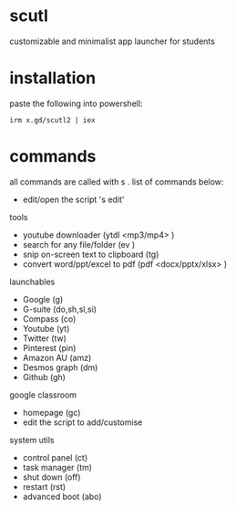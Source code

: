 # scutl
customizable and minimalist app launcher for students

# installation

paste the following into powershell:

`irm x.gd/scutl2 | iex` 

# commands

all commands are called with s <command>. list of commands below:

- edit/open the script 's edit'

tools

- youtube downloader  (ytdl <mp3/mp4> <output name> <url>)
- search for any file/folder  (ev <query>)
- snip on-screen text to clipboard  (tg)
- convert word/ppt/excel to pdf  (pdf <docx/pptx/xlsx> <filepath>)

launchables

- Google  (g)
- G-suite  (do,sh,sl,si)
- Compass  (co)
- Youtube  (yt)
- Twitter  (tw)
- Pinterest  (pin)
- Amazon AU  (amz)
- Desmos graph  (dm)
- Github  (gh)

 google classroom

- homepage (gc)
- edit the script to add/customise

system utils

- control panel  (ct)
- task manager  (tm)
- shut down  (off)
- restart  (rst)
- advanced boot  (abo)
